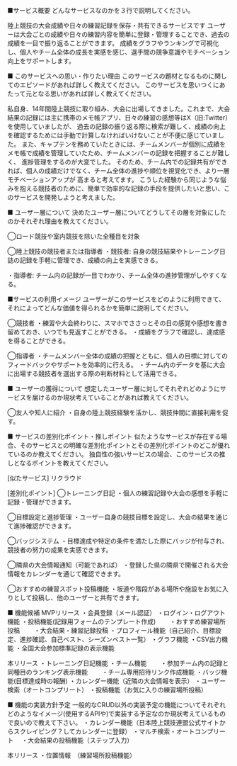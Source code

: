 ■サービス概要
どんなサービスなのかを３行で説明してください。

陸上競技の大会成績や日々の練習記録を保存・共有できるサービスです
ユーザーは大会ごとの成績や日々の練習内容を簡単に登録・管理することでき、過去の成績を一目で振り返ることができます。
成績をグラフやランキングで可視化し、個人やチーム全体の成長を実感を感じ、選手間の競争意識やモチベーション向上をサポートします。

■ このサービスへの思い・作りたい理由
このサービスの題材となるものに関してのエピソードがあれば詳しく教えてください。
このサービスを思いつくにあたって元となる思いがあれば詳しく教えてください。

私自身、14年間陸上競技に取り組み、大会に出場してきました。これまで、大会結果の記録には主に携帯のメモ帳アプリ、日々の練習の感想等はX（旧:Twitter）を使用していましたが、
過去の記録の振り返る際に検索が難しく、成績の向上を確認するためには手動で計算しなければいけないことが不便に感じていました。
また、キャプテンを務めていたときには、チームメンバーが個別に成績をメモ帳で成績を管理していたため、チームメンバーの記録を把握することが難しく、
進捗管理をするのが大変でした。
そのため、チーム内での記録共有ができれば、個人の成績だけでなく、チーム全体の進捗や順位を視覚化でき、より一層モチベーションアップが
高まると考えてます。
こうした経験から同じような悩みを抱える競技者のために、簡単で効率的な記録の手段を提供したいと思い、このサービスを開発しようと考えました。

■ ユーザー層について
決めたユーザー層についてどうしてその層を対象にしたのかそれぞれ理由を教えてください。

◯ロード競技や室内競技を除いた全種目を対象

◯陸上競技の競技者または指導者
 ・競技者:
   自身の競技結果やトレーニング日誌の記録を手軽に管理でき、成績の向上を実感できる。

 ・指導者:
   チーム内の記録が一目でわかり、チーム全体の進捗管理がしやすくなる。

■サービスの利用イメージ
ユーザーがこのサービスをどのように利用できて、それによってどんな価値を得られるかを簡単に説明してください。

◯競技者
・練習や大会終わりに、スマホでささっとその日の感覚や感想を書き留めておき、いつでも見返すことができる。
・成績をグラフで確認し、達成感を得ることができる。

◯指導者
・チームメンバー全体の成績の把握とともに、個人の目標に対してのフィードバックやサポートを効率的に行える。
・チーム内のデータを基に大会に出場する競技者を選出する際の判断材料として活用できる。

■ ユーザーの獲得について
想定したユーザー層に対してそれぞれどのようにサービスを届けるのか現状考えていることがあれば教えてください。

◯友人や知人に紹介
 ・自身の陸上競技経験を活かし、競技仲間に直接利用を促す。

■ サービスの差別化ポイント・推しポイント
似たようなサービスが存在する場合、そのサービスとの明確な差別化ポイントとその差別化ポイントのどこが優れているのか教えてください。
独自性の強いサービスの場合、このサービスの推しとなるポイントを教えてください。

[似たサービス] リクラウド

[差別化ポイント]
◯トレーニング日記
・個人の練習記録や大会の感想を手軽に記録・管理ができます。

◯目標設定と進捗管理
・ユーザー自身の競技目標を設定し、大会の結果を通じて進捗確認ができます。

◯バッジシステム
・目標達成や特定の条件を満たした際にバッジが付与され、競技者の努力の成果を実感できます。

◯隣県の大会情報通知（可能であれば）
・登録した県の隣県で開催される大会情報をカレンダーを通じて確認できます。

◯おすすめの練習スポット投稿機能
・坂道や階段がある場所や施設をお気に入りとして投稿し、他のユーザーと共有できます。

■ 機能候補
MVPリリース
・会員登録（メール認証）
・ログイン・ログアウト機能
・投稿機能(記録用フォームのテンプレート作成)
　　・おすすめ練習場所投稿
　　・大会結果・練習記録投稿
・プロフィール機能（自己紹介、目標設定、進捗確認、自己ベスト、シーズンベスト一覧）
・グラフ機能
・CSV出力機能
・全国大会参加標準記録の表示機能


本リリース
・トレーニング日記機能
・チーム機能
　　・参加チーム内の記録と同種目のランキング表示機能
　　・チーム専用招待リンク作成機能
・バッジ機能(目標達成時の報酬)
・カレンダー機能（近隣の大会情報を表示）
・ユーザー検索（オートコンプリート）
・投稿機能（お気に入りの練習場所投稿）

■ 機能の実装方針予定
一般的なCRUD以外の実装予定の機能についてそれぞれどのようなイメージ(使用するAPIや)で実装する予定なのか現状考えているもので良いので教えて下さい。
・カレンダー機能（日本陸上競技連盟公式サイトからスクレイピング？してカレンダーに登録）
・マルチ検索・オートコンプリート　
・大会結果の投稿機能（ステップ入力）

本リリース
・位置情報　（練習場所投稿機能）
